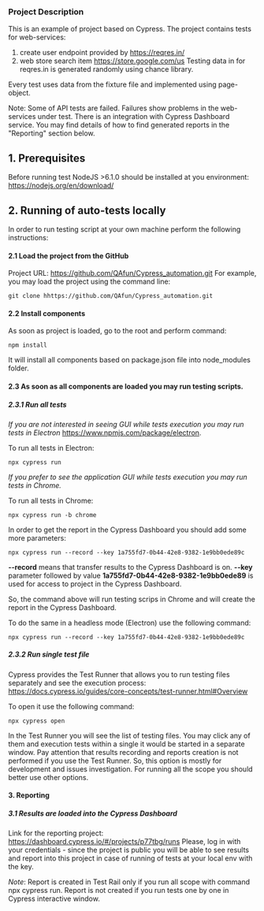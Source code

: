### Project Description ###

This is an example of project based on Cypress.
The project contains tests for web-services:
1) create user endpoint provided by https://reqres.in/
2) web store search item https://store.google.com/us
   Testing data in for reqres.in is generated randomly using chance library.

Every test uses data from the fixture file and implemented using page-object.

Note: Some of API tests are failed. Failures show problems in the web-services under test.
There is an integration with Cypress Dashboard service.
You may find details of how to find generated reports in the "Reporting" section below.


## 1. Prerequisites
Before running test NodeJS >6.1.0 should be installed  at you environment:
https://nodejs.org/en/download/

## 2. Running of auto-tests locally
In order to run testing script at your own machine perform the following instructions:
#### 2.1 Load the project from the GitHub
Project URL: https://github.com/QAfun/Cypress_automation.git
For example, you may load the project using the command line:
```
git clone hhttps://github.com/QAfun/Cypress_automation.git
```
#### 2.2 Install components
As soon as project is loaded, go to the root and perform command:
```
npm install
```
It will install all components based on package.json file into node_modules folder.
#### 2.3 As soon as all components are loaded you may run testing scripts.
##### 2.3.1 Run all tests

*If you are not interested in seeing GUI while tests execution you may run tests in Electron*
https://www.npmjs.com/package/electron.

To run all tests in Electron:
```
npx cypress run
```
*If you prefer to see the application GUI while tests execution you may run tests in Chrome.*

To run all tests in Chrome:
```
npx cypress run -b chrome
```

In order to get the report in the Cypress Dashboard you should add some more parameters:

```
npx cypress run --record --key 1a755fd7-0b44-42e8-9382-1e9bb0ede89c
```
**--record** means that transfer results to the Cypress Dashboard is on.
**--key** parameter followed by value **1a755fd7-0b44-42e8-9382-1e9bb0ede89** is used for access
to project in the Cypress Dashboard.

So, the command above will run testing scrips in Chrome and will create the report in the Cypress
Dashboard.

To do the same in a headless mode (Electron) use the following command:
```
npx cypress run --record --key 1a755fd7-0b44-42e8-9382-1e9bb0ede89c
```

##### 2.3.2 Run single test file
Cypress provides the Test Runner that allows you to run testing files separately and see
the execution process:  https://docs.cypress.io/guides/core-concepts/test-runner.html#Overview

To open it use the following command:
```
npx cypress open
```
In the Test Runner you will see the list of testing files. You may click any of them and execution
tests within a single it would be started in a separate window. Pay attention that results recording
and reports creation is not performed if you use the Test Runner. So, this option is mostly for
development and issues investigation. For running all the scope you should better use other options.

#### 3. Reporting

##### 3.1 Results are loaded into the Cypress Dashboard
Link for the reporting project: https://dashboard.cypress.io/#/projects/p77tbg/runs
Please, log in with your credentials - since the project is public you will be able to see results and report
into this project in case of running of tests at your local env with the key.

*Note*: Report is created in Test Rail only if you run all scope with command npx cypress run.
Report is not created if you run tests one by one in Cypress interactive window.